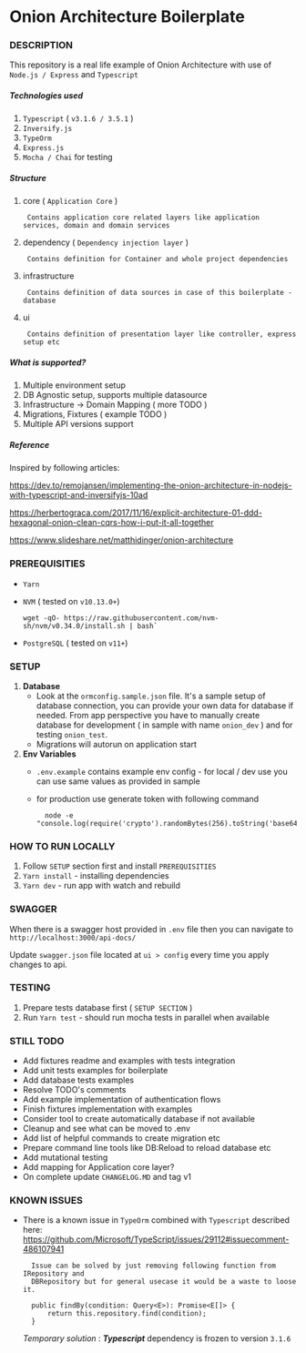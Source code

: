 # Onion Architecture Boilerplate

### DESCRIPTION

This repository is a real life example of Onion Architecture with use of `Node.js / Express` and `Typescript`

##### Technologies used

1. `Typescript` ( `v3.1.6 / 3.5.1` )
2. `Inversify.js`
3. `TypeOrm`
4. `Express.js`
5. `Mocha / Chai` for testing

##### Structure

1. core ( `Application Core` )
    
        Contains application core related layers like application services, domain and domain services
        
2. dependency ( `Dependency injection layer` )

        Contains definition for Container and whole project dependencies
        
3. infrastructure 

        Contains definition of data sources in case of this boilerplate - database
        
4. ui

        Contains definition of presentation layer like controller, express setup etc  
        
##### What is supported?

1. Multiple environment setup
2. DB Agnostic setup, supports multiple datasource
3. Infrastructure -> Domain Mapping ( more TODO )
4. Migrations, Fixtures ( example TODO )    
5. Multiple API versions support             

##### Reference

Inspired by following articles:

https://dev.to/remojansen/implementing-the-onion-architecture-in-nodejs-with-typescript-and-inversifyjs-10ad

https://herbertograca.com/2017/11/16/explicit-architecture-01-ddd-hexagonal-onion-clean-cqrs-how-i-put-it-all-together

https://www.slideshare.net/matthidinger/onion-architecture

### PREREQUISITIES

* `Yarn`
* `NVM` ( tested on `v10.13.0+`)
      
      wget -qO- https://raw.githubusercontent.com/nvm-sh/nvm/v0.34.0/install.sh | bash`
* `PostgreSQL` ( tested on `v11+`)

### SETUP

1. **Database**
    * Look at the `ormconfig.sample.json` file. It's a sample setup of database connection,
      you can provide your own data for database if needed. From app perspective you have to manually
      create database for development ( in sample with name `onion_dev` ) and for testing `onion_test`.
    * Migrations will autorun on application start 
2. **Env Variables**
    * `.env.example` contains example env config - for local / dev use you can use same values as provided
       in sample
    * for production use generate token with following command
    
            node -e "console.log(require('crypto').randomBytes(256).toString('base64'));"   
       
       
### HOW TO RUN LOCALLY

1. Follow `SETUP` section first and install `PREREQUISITIES`
2. `Yarn install` - installing dependencies
3. `Yarn dev` - run app with watch and rebuild

### SWAGGER

When there is a swagger host provided in `.env` file then you can navigate to `http://localhost:3000/api-docs/`

Update `swagger.json` file located at `ui > config` every time you apply changes to api.
          
### TESTING

1. Prepare tests database first ( `SETUP SECTION` )
2. Run `Yarn test` - should run mocha tests in parallel when available

### STILL TODO

* Add fixtures readme and examples with tests integration
* Add unit tests examples for boilerplate
* Add database tests examples
* Resolve TODO's comments
* Add example implementation of authentication flows
* Finish fixtures implementation with examples
* Consider tool to create automatically database if not available
* Cleanup and see what can be moved to .env
* Add list of helpful commands to create migration etc
* Prepare command line tools like DB:Reload to reload database etc
* Add mutational testing
* Add mapping for Application core layer?
* On complete update `CHANGELOG.MD` and tag v1

### KNOWN ISSUES

* There is a known issue in `TypeOrm` combined with `Typescript` described
  here: https://github.com/Microsoft/TypeScript/issues/29112#issuecomment-486107941

        Issue can be solved by just removing following function from IRepository and
        DBRepository but for general usecase it would be a waste to loose it. 
        
        public findBy(condition: Query<E>): Promise<E[]> {
            return this.repository.find(condition);
        }
        
  *Temporary solution* : ***Typescript*** dependency is frozen to version `3.1.6`     
